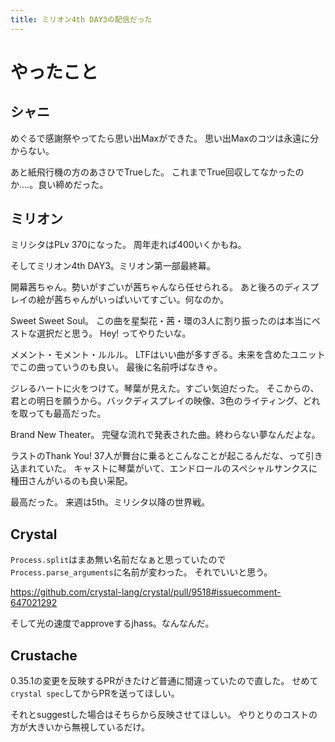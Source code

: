 ```yaml
---
title: ミリオン4th DAY3の配信だった
---
```


# やったこと

## シャニ

めぐるで感謝祭やってたら思い出Maxができた。
思い出Maxのコツは永遠に分からない。

あと紙飛行機の方のあさひでTrueした。
これまでTrue回収してなかったのか‥‥。良い締めだった。

## ミリオン

ミリシタはPLv 370になった。
周年走れば400いくかもね。

そしてミリオン4th DAY3。ミリオン第一部最終幕。

開幕茜ちゃん。勢いがすごいが茜ちゃんなら任せられる。
あと後ろのディスプレイの絵が茜ちゃんがいっぱいいてすごい。何なのか。

Sweet Sweet Soul。
この曲を星梨花・茜・環の3人に割り振ったのは本当にベストな選択だと思う。
Hey! ってやりたいな。

メメント・モメント・ルルル。
LTFはいい曲が多すぎる。未来を含めたユニットでこの曲っていうのも良い。
最後に名前呼ばなきゃ。

ジレるハートに火をつけて。琴葉が見えた。すごい気迫だった。
そこからの、君との明日を願うから。バックディスプレイの映像、3色のライティング、どれを取っても最高だった。

Brand New Theater。
完璧な流れで発表された曲。終わらない夢なんだよな。

ラストのThank You!
37人が舞台に乗るとこんなことが起こるんだな、って引き込まれていた。
キャストに琴葉がいて、エンドロールのスペシャルサンクスに種田さんがいるのも良い采配。

最高だった。
来週は5th。ミリシタ以降の世界戦。

## Crystal

`Process.split`はまあ無い名前だなぁと思っていたので`Process.parse_arguments`に名前が変わった。
それでいいと思う。

<https://github.com/crystal-lang/crystal/pull/9518#issuecomment-647021292>

そして光の速度でapproveするjhass。なんなんだ。

## Crustache

0.35.1の変更を反映するPRがきたけど普通に間違っていたので直した。
せめて`crystal spec`してからPRを送ってほしい。

それとsuggestした場合はそちらから反映させてほしい。
やりとりのコストの方が大きいから無視しているだけ。

